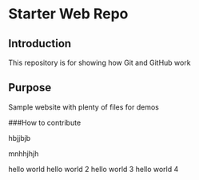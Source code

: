 # Starter Web Repo

## Introduction

This repository is for showing how Git and GitHub work

## Purpose

Sample website with plenty of files for demos

###How to contribute

hbjjbjb

mnhhjhjh

hello world
hello world 2
hello world 3
hello world 4
